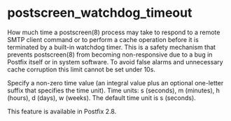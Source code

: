 # postscreen_watchdog_timeout 

 How much time a postscreen(8) process may take to respond to
a remote SMTP client command or to perform a cache operation before it
is terminated by a built-in watchdog timer.  This is a safety
mechanism that prevents postscreen(8) from becoming non-responsive
due to a bug in Postfix itself or in system software.  To avoid
false alarms and unnecessary cache corruption this limit cannot be
set under 10s.  

 Specify a non-zero time value (an integral value plus an optional
one-letter suffix that specifies the time unit).  Time units: s
(seconds), m (minutes), h (hours), d (days), w (weeks).
The default time unit is s (seconds).  

 This feature is available in Postfix 2.8.  


